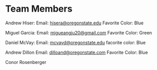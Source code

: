 # Team Members
Andrew Hiser:
Email: hisera@oregonstate.edu
Favorite Color: Blue

Miguel Garcia:
Email: migueangju20@gmail.com
Favorite Color: Green


Daniel McVay:
Email: mcvayd@oregonstate.edu
facorite color: Blue

Andrew Dillon
Email: dilloand@oregonstate.com
Favorite Color: Blue

Conor Rosenberger
